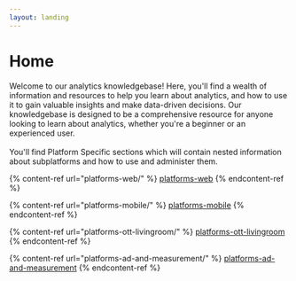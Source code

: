```yaml
---
layout: landing
---
```


# Home

Welcome to our analytics knowledgebase! Here, you'll find a wealth of information and resources to help you learn about analytics, and how to use it to gain valuable insights and make data-driven decisions. Our knowledgebase is designed to be a comprehensive resource for anyone looking to learn about analytics, whether you're a beginner or an experienced user.\
\
You'll find Platform Specific sections which will contain nested information about subplatforms and how to use and administer them.&#x20;

{% content-ref url="platforms-web/" %}
[platforms-web](platforms-web/)
{% endcontent-ref %}

{% content-ref url="platforms-mobile/" %}
[platforms-mobile](platforms-mobile/)
{% endcontent-ref %}

{% content-ref url="platforms-ott-livingroom/" %}
[platforms-ott-livingroom](platforms-ott-livingroom/)
{% endcontent-ref %}

{% content-ref url="platforms-ad-and-measurement/" %}
[platforms-ad-and-measurement](platforms-ad-and-measurement/)
{% endcontent-ref %}
